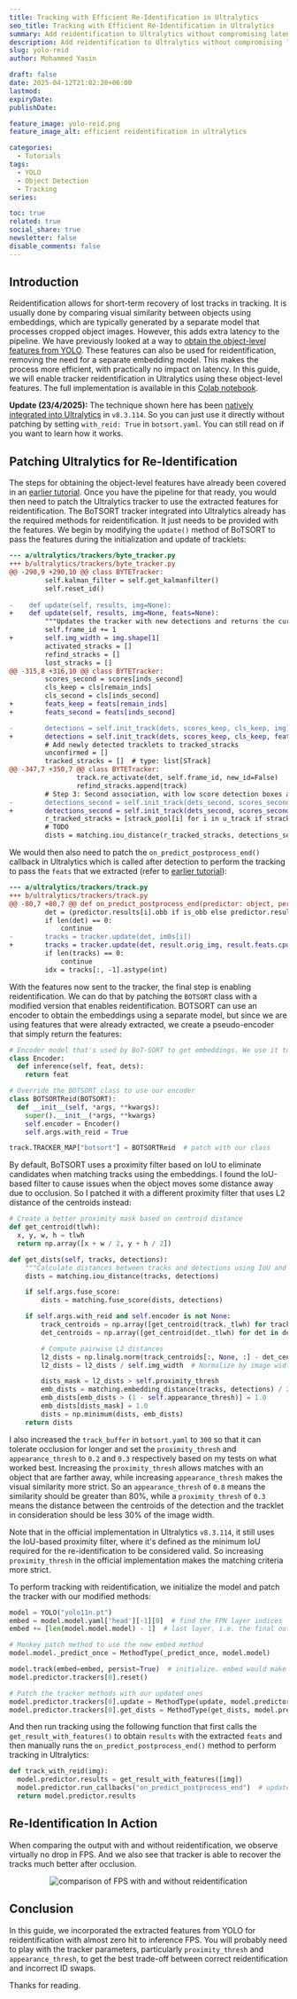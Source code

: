 ```yaml
---
title: Tracking with Efficient Re-Identification in Ultralytics
seo_title: Tracking with Efficient Re-Identification in Ultralytics
summary: Add reidentification to Ultralytics without compromising latency using object-level features extracted from YOLO.
description: Add reidentification to Ultralytics without compromising latency using object-level features extracted from YOLO.
slug: yolo-reid
author: Mohammed Yasin

draft: false
date: 2025-04-12T21:02:20+06:00
lastmod: 
expiryDate: 
publishDate: 

feature_image: yolo-reid.png
feature_image_alt: efficient reidentification in ultralytics

categories:
  - Tutorials
tags:
  - YOLO
  - Object Detection
  - Tracking
series:

toc: true
related: true
social_share: true
newsletter: false
disable_comments: false
---
```


## Introduction

Reidentification allows for short-term recovery of lost tracks in tracking. It is usually done by comparing visual similarity between objects using embeddings, which are typically generated by a separate model that processes cropped object images. However, this adds extra latency to the pipeline. We have previously looked at a way to [obtain the object-level features from YOLO](/tutorials/yolo-object-features). These features can also be used for reidentification, removing the need for a separate embedding model. This makes the process more efficient, with practically no impact on latency. In this guide, we will enable tracker reidentification in Ultralytics using these object-level features. The full implementation is available in this [Colab notebook](https://colab.research.google.com/drive/17Ym7XF735Yus-qdu-41OygkNPk6vdwhA).

**Update (23/4/2025):** The technique shown here has been [natively integrated into Ultralytics](https://github.com/ultralytics/ultralytics/pull/20192) in `v8.3.114`. So you can just use it directly without patching by setting `with_reid: True` in `botsort.yaml`. You can still read on if you want to learn how it works.

## Patching Ultralytics for Re-Identification

The steps for obtaining the object-level features have already been covered in an [earlier tutorial](/tutorials/yolo-object-features). Once you have the pipeline for that ready, you would then need to patch the Ultralytics tracker to use the extracted features for reidentification. The BoTSORT tracker integrated into Ultralytics already has the required methods for reidentification. It just needs to be provided with the features. We begin by modifying the `update()` method of BoTSORT to pass the features during the initialization and update of tracklets:

```diff
--- a/ultralytics/trackers/byte_tracker.py
+++ b/ultralytics/trackers/byte_tracker.py
@@ -290,9 +290,10 @@ class BYTETracker:
         self.kalman_filter = self.get_kalmanfilter()
         self.reset_id()
 
-    def update(self, results, img=None):
+    def update(self, results, img=None, feats=None):
         """Updates the tracker with new detections and returns the current list of tracked objects."""
         self.frame_id += 1
+        self.img_width = img.shape[1]
         activated_stracks = []
         refind_stracks = []
         lost_stracks = []
@@ -315,8 +316,10 @@ class BYTETracker:
         scores_second = scores[inds_second]
         cls_keep = cls[remain_inds]
         cls_second = cls[inds_second]
+        feats_keep = feats[remain_inds]
+        feats_second = feats[inds_second]

-        detections = self.init_track(dets, scores_keep, cls_keep, img)
+        detections = self.init_track(dets, scores_keep, cls_keep, feats_keep)
         # Add newly detected tracklets to tracked_stracks
         unconfirmed = []
         tracked_stracks = []  # type: list[STrack]
@@ -347,7 +350,7 @@ class BYTETracker:
                 track.re_activate(det, self.frame_id, new_id=False)
                 refind_stracks.append(track)
         # Step 3: Second association, with low score detection boxes association the untrack to the low score detections   
-        detections_second = self.init_track(dets_second, scores_second, cls_second, img)
+        detections_second = self.init_track(dets_second, scores_second, cls_second, feats_second)
         r_tracked_stracks = [strack_pool[i] for i in u_track if strack_pool[i].state == TrackState.Tracked]
         # TODO
         dists = matching.iou_distance(r_tracked_stracks, detections_second)
```

We would then also need to patch the `on_predict_postprocess_end()` callback in Ultralytics which is called after detection to perform the tracking to pass the `feats` that we extracted (refer to [earlier tutorial](/tutorials/yolo-object-features)):

```diff
--- a/ultralytics/trackers/track.py
+++ b/ultralytics/trackers/track.py
@@ -80,7 +80,7 @@ def on_predict_postprocess_end(predictor: object, persist: bool = False) -> None
         det = (predictor.results[i].obb if is_obb else predictor.results[i].boxes).cpu().numpy()
         if len(det) == 0:
             continue
-        tracks = tracker.update(det, im0s[i])
+        tracks = tracker.update(det, result.orig_img, result.feats.cpu().numpy())  # pass feats here
         if len(tracks) == 0:
             continue
         idx = tracks[:, -1].astype(int)
```

With the features now sent to the tracker, the final step is enabling reidentification. We can do that by patching the `BOTSORT` class with a modified version that enables reidentification. BOTSORT can use an encoder to obtain the embeddings using a separate model, but since we are using features that were already extracted, we create a pseudo-encoder that simply return the features:

```python
# Encoder model that's used by BoT-SORT to get embeddings. We use it to simply return the features extracted by YOLO.
class Encoder:
  def inference(self, feat, dets):
    return feat

# Override the BOTSORT class to use our encoder
class BOTSORTReid(BOTSORT):
  def __init__(self, *args, **kwargs):
    super().__init__(*args, **kwargs)
    self.encoder = Encoder()
    self.args.with_reid = True

track.TRACKER_MAP["botsort"] = BOTSORTReid  # patch with our class
```

By default, BoTSORT uses a proximity filter based on IoU to eliminate candidates when matching tracks using the embeddings. I found the IoU-based filter to cause issues when the object moves some distance away due to occlusion. So I patched it with a different proximity filter that uses L2 distance of the centroids instead:

```python
# Create a better proximity mask based on centroid distance
def get_centroid(tlwh):
  x, y, w, h = tlwh
  return np.array([x + w / 2, y + h / 2])

def get_dists(self, tracks, detections):
    """Calculate distances between tracks and detections using IoU and optionally ReID embeddings."""
    dists = matching.iou_distance(tracks, detections)

    if self.args.fuse_score:
        dists = matching.fuse_score(dists, detections)

    if self.args.with_reid and self.encoder is not None:
        track_centroids = np.array([get_centroid(track._tlwh) for track in tracks]).reshape(len(tracks), 2)
        det_centroids = np.array([get_centroid(det._tlwh) for det in detections]).reshape(len(detections), 2)

        # Compute pairwise L2 distances
        l2_dists = np.linalg.norm(track_centroids[:, None, :] - det_centroids[None, :, :], axis=2)
        l2_dists = l2_dists / self.img_width  # Normalize by image width

        dists_mask = l2_dists > self.proximity_thresh
        emb_dists = matching.embedding_distance(tracks, detections) / 2.0
        emb_dists[emb_dists > (1 - self.appearance_thresh)] = 1.0
        emb_dists[dists_mask] = 1.0
        dists = np.minimum(dists, emb_dists)
    return dists
```

I also increased the `track_buffer` in `botsort.yaml` to `300` so that it can tolerate occlusion for longer and set the `proximity_thresh` and `appearance_thresh` to `0.2` and `0.3` respectively based on my tests on what worked best. Increasing the `proximity_thresh` allows matches with an object that are farther away, while increasing `appearance_thresh` makes the visual similarity more strict. So an `appearance_thresh` of `0.8` means the similarity should be greater than 80%, while a `proximity_thresh` of `0.3` means the distance between the centroids of the detection and the tracklet in consideration should be less 30% of the image width.

Note that in the official implementation in Ultralytics `v8.3.114`, it still uses the IoU-based proximity filter, where it's defined as the minimum IoU required for the re-identification to be considered valid. So increasing `proximity_thresh` in the official implementation makes the matching criteria more strict.

To perform tracking with reidentification, we initialize the model and patch the tracker with our modified methods:

```python
model = YOLO("yolo11n.pt")
embed = model.model.yaml['head'][-1][0]  # find the FPN layer indices
embed += [len(model.model.model) - 1]  # last layer, i.e. the final output

# Monkey patch method to use the new embed method
model.model._predict_once = MethodType(_predict_once, model.model)

model.track(embed=embed, persist=True)  # initialize. embed would make the output also return the outputs from the FPN layers
model.predictor.trackers[0].reset()

# Patch the tracker methods with our updated ones
model.predictor.trackers[0].update = MethodType(update, model.predictor.trackers[0])
model.predictor.trackers[0].get_dists = MethodType(get_dists, model.predictor.trackers[0])
```

And then run tracking using the following function that first calls the `get_result_with_features()` to obtain `results` with the extracted `feats` and then manually runs the `on_predict_postprocess_end()` method to perform tracking in Ultralytics:

```python
def track_with_reid(img):
  model.predictor.results = get_result_with_features([img])
  model.predictor.run_callbacks("on_predict_postprocess_end")  # update tracks
  return model.predictor.results
```

## Re-Identification In Action

When comparing the output with and without reidentification, we observe virtually no drop in FPS. And we also see that tracker is able to recover the tracks much better after occlusion.

<p align="center">
  <img src="https://github.com/Y-T-G/Yasins-Keep/releases/download/v0.0.1/tracker-reid-comparison.webp"
  alt="comparison of FPS with and without reidentification"/>
</p>

## Conclusion

In this guide, we incorporated the extracted features from YOLO for reidentification with almost zero hit to inference FPS. You will probably need to play with the tracker parameters, particularly `proximity_thresh` and `appearance_thresh`, to get the best trade-off between correct reidentification and incorrect ID swaps.

Thanks for reading.
